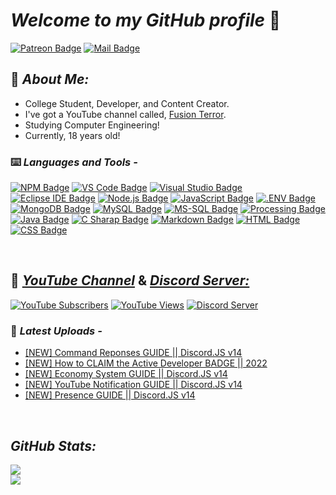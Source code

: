 # **_Welcome to my GitHub profile_** 👋

[![Patreon Badge](https://img.shields.io/badge/-Donate/Support-0D1117?logo=patreon&style=for-the-badge)][patreon]
[![Mail Badge](https://img.shields.io/badge/-EMail/Contact-0D1117?logo=gmail&style=for-the-badge)][mail]
<br />

<!-- <img align="right" src="./images/laptop.gif" width="270" height="235"> -->

## 📖 **_About Me:_**

- College Student, Developer, and Content Creator.
- I've got a YouTube channel called, [Fusion Terror][youtube].
- Studying Computer Engineering!
- Currently, 18 years old!

### ⌨️ **_Languages and Tools -_**

[![NPM Badge](https://img.shields.io/badge/-NPM-0D1117?logo=npm)][npm]
[![VS Code Badge](https://img.shields.io/badge/-Visual_Studio_Code-0D1117?logo=visual-studio-code&logoColor=007ACC)][vscode]
[![Visual Studio Badge](https://img.shields.io/badge/-Visual_Studio-0D1117?logo=visual-studio&logoColor=007ACC)][vs]
[![Eclipse IDE Badge](https://img.shields.io/badge/-Eclipse_IDE-0D1117?logo=eclipse-ide&logoColor=007ACC)][eclipseide]
[![Node.js Badge](https://img.shields.io/badge/-Node.js-0D1117?logo=node.js)][nodejs]
[![JavaScript Badge](https://img.shields.io/badge/-JavaScript-0D1117?logo=javascript)][javascript]
[![.ENV Badge](https://img.shields.io/badge/-dotenv-0D1117?logo=.env)][.env]
[![MongoDB Badge](https://img.shields.io/badge/-MongoDB-0D1117?logo=mongodb)][mongodb]
[![MySQL Badge](https://img.shields.io/badge/-MySQL-0D1117?logo=mysql)][mysql]
[![MS-SQL Badge](https://img.shields.io/badge/-SQL_Server-0D1117?logo=microsoftsqlserver)][mssql]
[![Processing Badge](https://img.shields.io/badge/-Processing-0D1117?logo=processing-foundation&logoColor=006699)][processing]
[![Java Badge](https://img.shields.io/badge/-Java-0D1117?logo=java&logoColor=007396)][java]
[![C Sharap Badge](https://img.shields.io/badge/-C_Sharp-0D1117?logo=csharp&logoColor=239120)][cs]
[![Markdown Badge](https://img.shields.io/badge/-Markdown-0D1117?logo=markdown)][markdown]
[![HTML Badge](https://img.shields.io/badge/-HTML-0D1117?logo=html5)][html]
[![CSS Badge](https://img.shields.io/badge/-CSS-0D1117?logo=css3&logoColor=1572B6)][css]

<br />

## 🎥 [**_YouTube Channel_**][youtube] & [**_Discord Server:_**][discord]

[![YouTube Subscribers](https://img.shields.io/youtube/channel/subscribers/UCjTvZBc6GFbYkVs9rGWJLbA?color=%23ff0000&logo=YouTube&logoColor=%23ff0000&style=for-the-badge)][youtube]
[![YouTube Views](https://img.shields.io/youtube/channel/views/UCjTvZBc6GFbYkVs9rGWJLbA?color=%23ff0000&logo=YouTube&logoColor=%23ff0000&style=for-the-badge)][youtube]
[![Discord Server](https://img.shields.io/discord/723910452727513168?color=5865F2&label=Fusion%20Empire&logo=discord&style=for-the-badge)][discord]

### 📩 **_Latest Uploads -_**

<!-- YOUTUBE:START -->
- [[NEW] Command Reponses GUIDE || Discord.JS v14](https://www.youtube.com/watch?v=jntUHXiFB8g)
- [[NEW] How to CLAIM the Active Developer BADGE || 2022](https://www.youtube.com/watch?v=Cm9Rl292Gk0)
- [[NEW] Economy System GUIDE || Discord.JS v14](https://www.youtube.com/watch?v=Gyh_BJEEO9E)
- [[NEW] YouTube Notification GUIDE || Discord.JS v14](https://www.youtube.com/watch?v=eET370wIJSM)
- [[NEW] Presence GUIDE || Discord.JS v14](https://www.youtube.com/watch?v=sHksse4EUFU)
<!-- YOUTUBE:END -->

<br />

## **_GitHub Stats:_**

<img align="center" src="https://github-readme-stats.vercel.app/api/?username=fusionterror&count_private=true&theme=radical&showicons=true">

<br />

<img align="center" src="https://github-readme-stats.vercel.app/api/top-langs/?username=fusionterror&langs_count=5&theme=radical">

<br />

[youtube]: https://youtube.com/fusionterror/?sub_confirmation=1
[javascript]: https://www.javascript.com
[nodejs]: https://nodejs.org
[processing]: https://processing.org
[java]: https://www.java.com
[npm]: https://www.npmjs.com/~fusionterror
[cs]: https://docs.microsoft.com/en-us/dotnet/csharp/
[vscode]: https://code.visualstudio.com
[vs]: https://visualstudio.microsoft.com/
[eclipseide]: https://eclipseide.org/
[mongodb]: https://www.mongodb.com
[mysql]: https://www.mysql.com/
[mssql]: https://www.microsoft.com/en-us/sql-server
[markdown]: https://www.markdownguide.org
[html]: https://html.com/html5/
[css]: https://www.css3.com
[discord]: https://discord.gg/74MasbJQ32
[patreon]: https://patreon.com/fusionterror
[.env]: https://www.npmjs.com/package/dotenv
[mail]: mailto:fusionterrorbusiness@gmail.com
